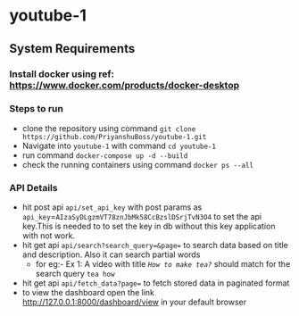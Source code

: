 # youtube-1
## System Requirements
### Install docker using ref: https://www.docker.com/products/docker-desktop

### Steps to run
* clone the repository using command `git clone https://github.com/PriyanshuBoss/youtube-1.git`
* Navigate into `youtube-1` with command `cd youtube-1`
* run command `docker-compose up -d --build`
* check the running containers using command `docker ps --all`


### API Details
* hit post api `api/set_api_key` with post params as `api_key`=`AIzaSyDLgzmVT78znJbMk58CcBzslDSrjTvN3O4` to set the api key.This is needed to to set the key in db without this key application with not work.
* hit get api `api/search?search_query=&page=` to search data based on title and description. Also it can search partial words 
  * for eg:- Ex 1: A video with title *`How to make tea?`* should match for the search query `tea how`
* hit get api `api/fetch_data?page=` to fetch stored data in paginated format
* to view the dashboard open the link http://127.0.0.1:8000/dashboard/view in your default browser


